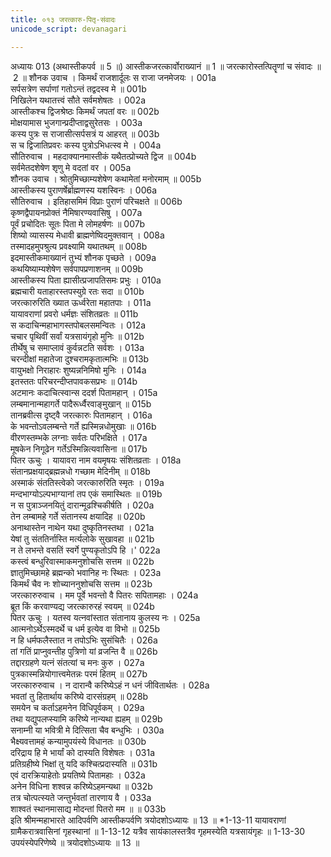 ```yaml
---
title: ०१३ जरत्कारु-पितृ-संवादः
unicode_script: devanagari

---
```



अध्यायः 013
(अथास्तीकपर्व ॥ 5 ॥)
आस्तीकजरत्कार्वोराख्यानं ॥ 1 ॥ जरत्कारोस्तत्पितॄणां च संवादः ॥ 2 ॥
शौनक उवाच ।
किमर्थं राजशार्दूलः स राजा जनमेजयः ।	001a  
सर्पसत्रेण सर्पाणां गतोऽन्तं तद्वदस्व मे ॥	001b  
निखिलेन यथातत्त्वं सौते सर्वमशेषतः ।	002a  
आस्तीकश्च द्विजश्रेष्ठः किमर्थं जपतां वरः ॥	002b  
मोक्षयामास भुजगान्प्रदीप्ताद्वसुरेतसः ।	003a  
कस्य पुत्रः स राजासीत्सर्पसत्रं य आहरत् ॥	003b  
स च द्विजातिप्रवरः कस्य पुत्रोऽभिधत्स्व मे ।	004a  
सौतिरुवाच ।
महदाक्यानमास्तीकं यथैतत्प्रोच्यते द्विज ॥	004b  
सर्वमेतदशेषेण शृणु मे वदतां वर ।	005a  
शौनक उवाच ।
श्रोतुमिच्छाम्यशेषेण कथामेतां मनोरमाम् ॥	005b  
आस्तीकस्य पुराणर्षेर्ब्राह्मणस्य यशस्विनः ।	006a  
सौतिरुवाच ।
इतिहासमिमं विप्राः पुराणं परिचक्षते ॥	006b  
कृष्णद्वैपायनप्रोक्तं नैमिषारण्यवासिषु ।	007a  
पूर्वं प्रचोदितः सूतः पिता मे लोमहर्षणः ॥	007b  
शिष्यो व्यासस्य मेधावी ब्राह्मणेष्विदमुक्तवान् ।	008a  
तस्मादहमुपश्रुत्य प्रवक्ष्यामि यथातथम् ॥	008b  
इदमास्तीकमाख्यानं तुभ्यं शौनक पृच्छते ।	009a  
कथयिष्याम्यशेषेण सर्वपापप्रणाशनम् ॥	009b  
आस्तीकस्य पिता ह्यासीत्प्रजापतिसमः प्रभुः ।	010a  
ब्रह्मचारी यताहारस्तपस्युग्रे रतः सदा ॥	010b  
जरत्कारुरिति ख्यात ऊर्ध्वरेता महातपाः ।	011a  
यायावराणां प्रवरो धर्मज्ञः संशितव्रतः ॥	011b  
स कदाचिन्महाभागस्तपोबलसमन्वितः ।	012a  
चचार पृथिवीं सर्वां यत्रसायंगृहो मुनिः ॥	012b  
तीर्थेषु च समाप्लावं कुर्वन्नटति सर्वशः ।	013a  
चरन्दीक्षां महातेजा दुश्चरामकृतात्मभिः ॥	013b  
वायुभक्षो निराहारः शुष्यन्ननिमिषो मुनिः ।	014a  
इतस्ततः परिचरन्दीप्तपावकसप्रभः ॥	014b  
अटमानः कदाचित्स्वान्स ददर्श पितामहान् ।	015a  
लम्बमानान्महागर्ते पादैरूर्ध्वैरवाङ्मुखान् ॥	015b  
तानब्रवीत्स दृष्ट्वै जरत्कारुः पितामहान् ।	016a  
के भवन्तोऽवलम्बन्ते गर्ते ह्यस्मिन्नधोमुखाः ॥	016b  
वीरणस्तम्भके लग्नाः सर्वतः परिभक्षिते ।	017a  
मूषकेन निगूढेन गर्तेऽस्मिन्नित्यवासिना ॥	017b  
पितर ऊचुः ।
यायावरा नाम वयमृषयः संशितव्रताः ।	018a  
संतानप्रक्षयाद्ब्रह्मन्नधो गच्छाम मेदिनीम् ॥	018b  
अस्माकं संततिस्त्वेको जरत्कारुरिति स्मृतः ।	019a  
मन्दभाग्योऽल्पभाग्यानां तप एकं समास्थितः ॥	019b  
न स पुत्राञ्जनयितुं दारान्मूढश्चिकीर्षति ।	020a  
तेन लम्बामहे गर्ते संतानस्य क्षयादिह ॥	020b  
अनाथास्तेन नाथेन यथा दुष्कृतिनस्तथा ।	021a  
येषां तु संततिर्नास्ति मर्त्यलोके सुखावहा ॥	021b  
न ते लभन्ते वसतिं स्वर्गे पुण्यकृतोऽपि हि ।'	022a  
कस्त्वं बन्धुरिवास्माकमनुशोचसि सत्तम ॥	022b  
ज्ञातुमिच्छामहे ब्रह्मन्को भवानिह नः स्थितः ।	023a  
किमर्थं चैव नः शोच्याननुशोचसि सत्तम ॥	023b  
जरत्कारुरुवाच ।
मम पूर्वे भवन्तो वै पितरः सपितामहाः ।	024a  
ब्रूत किं करवाण्यद्य जरत्कारुरहं स्वयम् ॥	024b  
पितर ऊचुः ।
यतस्व यत्नवांस्तात संतानाय कुलस्य नः ।	025a  
आत्मनोऽर्थेऽस्मदर्थे च धर्म इत्येव वा विभो ॥	025b  
न हि धर्मफलैस्तात न तपोऽभिः सुसंचितैः ।	026a  
तां गतिं प्राप्नुवन्तीह पुत्रिणो यां व्रजन्ति वै ॥	026b  
तद्दारग्रहणे यत्नं संतत्यां च मनः कुरु ।	027a  
पुत्रकास्मन्नियोगात्त्वमेतन्नः परमं हितम् ॥	027b  
जरत्कारुरुवाच ।
न दारान्वै करिष्येऽहं न धनं जीवितार्थतः ।	028a  
भवतां तु हितार्थाय करिष्ये दारसंग्रहम् ॥	028b  
समयेन च कर्ताऽहमनेन विधिपूर्वकम् ।	029a  
तथा यद्युपलप्स्यामि करिष्ये नान्यथा ह्यहम् ॥	029b  
सनाम्नी या भवित्री मे दित्सिता चैव बन्धुभिः ।	030a  
भैक्ष्यवत्तामहं कन्यामुपयंस्ये विधानतः ॥	030b  
दरिद्राय हि मे भार्यां को दास्यति विशेषतः ।	031a  
प्रतिग्रहीष्ये भिक्षां तु यदि कश्चित्प्रदास्यति ॥	031b  
एवं दारक्रियाहेतोः प्रयतिष्ये पितामहाः ।	032a  
अनेन विधिना शश्वन्न करिष्येऽहमन्यथा ॥	032b  
तत्र चोत्पत्स्यते जन्तुर्भवतां तारणाय वै ।	033a  
शाश्वतं स्थानमासाद्य मोदन्तां पितरो मम ॥ ॥	033b  
इति श्रीमन्महाभारते आदिपर्वणि आस्तीकपर्वणि त्रयोदशोऽध्यायः ॥ 13 ॥
*1-13-11 यायावराणां ग्रामैकरात्रवासिनां गृहस्थानां ॥ 1-13-12 यत्रैव सायंकालस्तत्रैव गृहमस्येति यत्रसायंगृहः ॥ 1-13-30 उपयंस्येपरिणेष्ये ॥ त्रयोदशोऽध्यायः ॥ 13 ॥